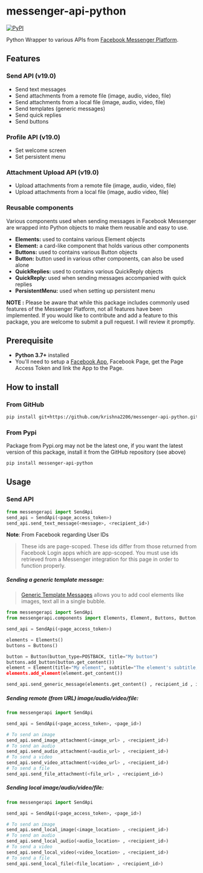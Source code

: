 # messenger-api-python
[![PyPI](https://img.shields.io/pypi/v/messenger-api-python.svg?maxAge=2592000)](https://pypi.python.org/pypi/messenger-api-python)

Python Wrapper to various APIs from [Facebook Messenger Platform](https://developers.facebook.com/docs/messenger-platform).


## Features

### Send API (v19.0)
 - Send text messages
 - Send attachments from a remote file (image, audio, video, file)
 - Send attachments from a local file (image, audio, video, file)
 - Send templates (generic messages)
 - Send quick replies
 - Send buttons
### Profile API (v19.0)
- Set welcome screen
- Set persistent menu
### Attachment Upload API (v19.0)
- Upload attachments from a remote file (image, audio, video, file)
- Upload attachments from a local file (image, audio video, file)
### Reusable components
Various components used when sending messages in Facebook Messenger are wrapped into Python objects to make them reusable and easy to use.
- **Elements:** used to contains various Element objects
- **Element:** a card-like component that holds various other components
- **Buttons:** used to contains various Button objects
- **Button:** button used in various other components, can also be used alone
- **QuickReplies:** used to contains various QuickReply objects
- **QuickReply:** used when sending messages accompanied with quick replies
- **PersistentMenu:** used when setting up persistent menu

**NOTE :** Please be aware that while this package includes commonly used features of the Messenger Platform, not all features have been implemented. If you would like to contribute and add a feature to this package, you are welcome to submit a pull request. I will review it promptly.

## Prerequisite
- **Python 3.7+** installed
- You'll need to setup a [Facebook App](https://developers.facebook.com/apps/), Facebook Page, get the Page Access Token and link the App to the Page.
## How to install
### From GitHub
```bash
pip install git+https://github.com/krishna2206/messenger-api-python.git#egg=messenger-api-python
```
### From Pypi
Package from Pypi.org may not be the latest one, if you want the latest version of this package, install it from the GitHub repository (see above)
```bash
pip install messenger-api-python
```
## Usage
### Send API
```python
from messengerapi import SendApi
send_api = SendApi(<page_access_token>)
send_api.send_text_message(<message>, <recipient_id>)
```
**Note**: From Facebook regarding User IDs

> These ids are page-scoped. These ids differ from those returned from Facebook Login apps which are app-scoped. You must use ids retrieved from a Messenger integration for this page in order to function properly.

##### Sending a generic template message:

> [Generic Template Messages](https://developers.facebook.com/docs/messenger-platform/implementation#receive_message) allows you to add cool elements like images, text all in a single bubble.
```python
from messengerapi import SendApi
from messengerapi.components import Elements, Element, Buttons, Button, POSTBACK

send_api = SendApi(<page_access_token>)

elements = Elements()
buttons = Buttons()

button = Button(button_type=POSTBACK, title="My button")
buttons.add_button(button.get_content())
element = Element(title="My element", subtitle="The element's subtitle, image_url=<image_url>, buttons=buttons)
elements.add_element(element.get_content())

send_api.send_generic_message(elements.get_content() , recipient_id , image_aspect_ratio="horizontal")
```
##### Sending remote (from URL) image/audio/video/file:
```python
from messengerapi import SendApi

send_api = SendApi(<page_access_token>, <page_id>)

# To send an image
send_api.send_image_attachment(<image_url> , <recipient_id>)
# To send an audio
send_api.send_audio_attachment(<audio_url> , <recipient_id>)
# To send a video
send_api.send_video_attachment(<video_url> , <recipient_id>)
# To send a file
send_api.send_file_attachment(<file_url> , <recipient_id>)
```
##### Sending local image/audio/video/file:
```python
from messengerapi import SendApi

send_api = SendApi(<page_access_token>, <page_id>)

# To send an image
send_api.send_local_image(<image_location> , <recipient_id>)
# To send an audio
send_api.send_local_audio(<audio_location> , <recipient_id>)
# To send a video
send_api.send_local_video(<video_location> , <recipient_id>)
# To send a file
send_api.send_local_file(<file_location> , <recipient_id>)
```
